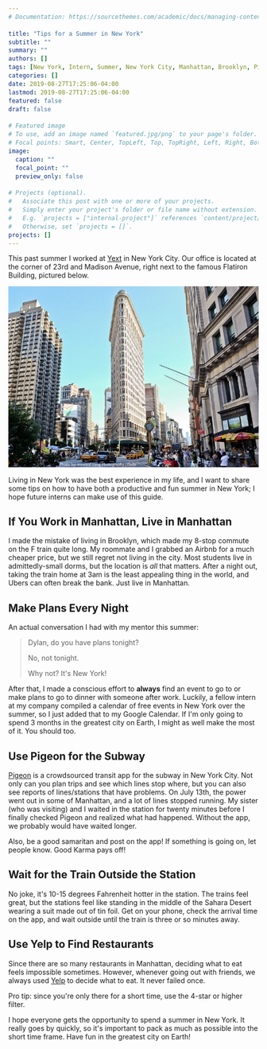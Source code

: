 ```yaml
---
# Documentation: https://sourcethemes.com/academic/docs/managing-content/

title: "Tips for a Summer in New York"
subtitle: ""
summary: ""
authors: []
tags: [New York, Intern, Summer, New York City, Manhattan, Brooklyn, Pigeon, Subway, Flatiron, Train]
categories: []
date: 2019-08-27T17:25:06-04:00
lastmod: 2019-08-27T17:25:06-04:00
featured: false
draft: false

# Featured image
# To use, add an image named `featured.jpg/png` to your page's folder.
# Focal points: Smart, Center, TopLeft, Top, TopRight, Left, Right, BottomLeft, Bottom, BottomRight.
image:
  caption: ""
  focal_point: ""
  preview_only: false

# Projects (optional).
#   Associate this post with one or more of your projects.
#   Simply enter your project's folder or file name without extension.
#   E.g. `projects = ["internal-project"]` references `content/project/deep-learning/index.md`.
#   Otherwise, set `projects = []`.
projects: []
---
```

This past summer I worked at [Yext](https://www.yext.com) in New York City. Our office is located at the corner of 23rd and Madison Avenue, right next to the famous Flatiron Building, pictured below.

![The Flatiron Building](flatiron.jpg)

Living in New York was the best experience in my life, and I want to share some tips on how to have both a productive and fun summer in New York; I hope future interns can make use of this guide.

## If You Work in Manhattan, Live in Manhattan

I made the mistake of living in Brooklyn, which made my 8-stop commute on the F train quite long. My roommate and I grabbed an Airbnb for a much cheaper price, but we still regret not living in the city. Most students live in admittedly-small dorms, but the location is _all_ that matters. After a night out, taking the train home at 3am is the least appealing thing in the world, and Ubers can often break the bank. Just live in Manhattan.

## Make Plans Every Night

An actual conversation I had with my mentor this summer:

> Dylan, do you have plans tonight?
>
> No, not tonight.
>
> Why not? It's New York!

After that, I made a conscious effort to __always__ find an event to go to or make plans to go to dinner with someone after work. Luckily, a fellow intern at my company compiled a calendar of free events in New York over the summer, so I just added that to my Google Calendar. If I'm only going to spend 3 months in the greatest city on Earth, I might as well make the most of it. You should too. 

## Use Pigeon for the Subway

[Pigeon](https://pigeon.area120.com/home) is a crowdsourced transit app for the subway in New York City. Not only can you plan trips and see which lines stop where, but you can also see reports of lines/stations that have problems. On July 13th, the power went out in some of Manhattan, and a lot of lines stopped running. My sister (who was visiting) and I waited in the station for twenty minutes before I finally checked Pigeon and realized what had happened. Without the app, we probably would have waited longer.

Also, be a good samaritan and post on the app! If something is going on, let people know. Good Karma pays off!

## Wait for the Train Outside the Station

No joke, it's 10-15 degrees Fahrenheit hotter in the station. The trains feel great, but the stations feel like standing in the middle of the Sahara Desert wearing a suit made out of tin foil. Get on your phone, check the arrival time on the app, and wait outside until the train is three or so minutes away. 

## Use Yelp to Find Restaurants

Since there are so many restaurants in Manhattan, deciding what to eat feels impossible sometimes. However, whenever going out with friends, we always used [Yelp](https://www.yelp.com) to decide what to eat. It never failed once. 

Pro tip: since you're only there for a short time, use the 4-star or higher filter.

I hope everyone gets the opportunity to spend a summer in New York. It really goes by quickly, so it's important to pack as much as possible into the short time frame. Have fun in the greatest city on Earth!